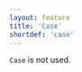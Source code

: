 ```yaml
---
layout: feature
title: 'Case'
shortdef: 'case'
---
```


`Case` is not used.
<!-- Interlanguage links updated Čt lis 12 09:43:00 CET 2020 -->
